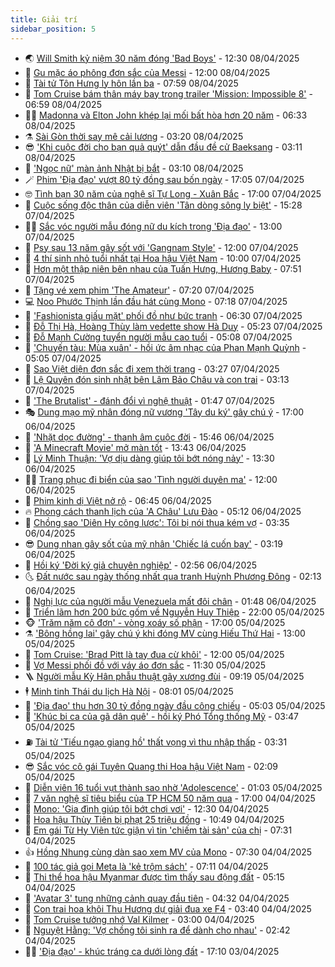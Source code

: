 ```yaml
---
title: Giải trí
sidebar_position: 5
---
```


<!-- vnexpress-giai-tri:START -->
- 🌏 [Will Smith kỷ niệm 30 năm đóng &#39;Bad Boys&#39;](https://vnexpress.net/will-smith-ky-niem-30-nam-dong-bad-boys-4871389.html) - 12:30 08/04/2025
- 💫 [Gu mặc áo phông đơn sắc của Messi](https://vnexpress.net/gu-mac-ao-phong-don-sac-cua-messi-4870780.html) - 12:00 08/04/2025
- 🌮 [Tài tử Tôn Hưng ly hôn lần ba](https://vnexpress.net/tai-tu-ton-hung-ly-hon-lan-ba-4871326.html) - 07:59 08/04/2025
- 🧠 [Tom Cruise bám thân máy bay trong trailer &#39;Mission: Impossible 8&#39;](https://vnexpress.net/tom-cruise-bam-than-may-bay-trong-trailer-mission-impossible-8-4871167.html) - 06:59 08/04/2025
- 👨‍🏫 [Madonna và Elton John khép lại mối bất hòa hơn 20 năm](https://vnexpress.net/madonna-va-elton-john-khep-lai-moi-bat-hoa-hon-20-nam-4871146.html) - 06:33 08/04/2025
- ⚗️ [Sài Gòn thời say mê cải lương](https://vnexpress.net/sai-gon-thoi-say-me-cai-luong-4862056.html) - 03:20 08/04/2025
- 😎 [&#39;Khi cuộc đời cho bạn quả quýt&#39; dẫn đầu đề cử Baeksang](https://vnexpress.net/khi-cuoc-doi-cho-ban-qua-quyt-dan-dau-de-cu-baeksang-4871103.html) - 03:11 08/04/2025
- 🫣 [&#39;Ngọc nữ&#39; màn ảnh Nhật bị bắt](https://vnexpress.net/ngoc-nu-man-anh-nhat-bi-bat-4871130.html) - 03:10 08/04/2025
- 🪄 [Phim &#39;Địa đạo&#39; vượt 80 tỷ đồng sau bốn ngày](https://vnexpress.net/phim-dia-dao-vuot-80-ty-dong-sau-bon-ngay-4871047.html) - 17:05 07/04/2025
- 🤓 [Tình bạn 30 năm của nghệ sĩ Tự Long - Xuân Bắc](https://vnexpress.net/tinh-ban-30-nam-cua-nghe-si-tu-long-xuan-bac-4870964.html) - 17:00 07/04/2025
- 🫶 [Cuộc sống độc thân của diễn viên &#39;Tân dòng sông ly biệt&#39;](https://vnexpress.net/cuoc-song-doc-than-cua-dien-vien-tan-dong-song-ly-biet-4870983.html) - 15:28 07/04/2025
- 🧑‍🏫 [Sắc vóc người mẫu đóng nữ du kích trong &#39;Địa đạo&#39;](https://vnexpress.net/sac-voc-nguoi-mau-dong-nu-du-kich-trong-dia-dao-4870995.html) - 13:00 07/04/2025
- 🦄 [Psy sau 13 năm gây sốt với &#39;Gangnam Style&#39;](https://vnexpress.net/psy-sau-13-nam-gay-sot-voi-gangnam-style-4870925.html) - 12:00 07/04/2025
- 💫 [4 thí sinh nhỏ tuổi nhất tại Hoa hậu Việt Nam](https://vnexpress.net/4-thi-sinh-nho-tuoi-nhat-tai-hoa-hau-viet-nam-4870945.html) - 10:00 07/04/2025
- 🎊 [Hơn một thập niên bên nhau của Tuấn Hưng, Hương Baby](https://vnexpress.net/hon-mot-thap-nien-ben-nhau-cua-tuan-hung-huong-baby-4870600.html) - 07:51 07/04/2025
- 👹 [Tặng vé xem phim &#39;The Amateur&#39;](https://vnexpress.net/tang-ve-xem-phim-the-amateur-4870723.html) - 07:20 07/04/2025
- 💻 [Noo Phước Thịnh lần đầu hát cùng Mono](https://vnexpress.net/noo-phuoc-thinh-lan-dau-hat-cung-mono-4868565.html) - 07:18 07/04/2025
- 🤡 [&#39;Fashionista giấu mặt&#39; phối đồ như bức tranh](https://vnexpress.net/fashionista-giau-mat-phoi-do-nhu-buc-tranh-4870776.html) - 06:30 07/04/2025
- 🥰 [Đỗ Thị Hà, Hoàng Thùy làm vedette show Hà Duy](https://vnexpress.net/do-thi-ha-hoang-thuy-lam-vedette-show-ha-duy-4870908.html) - 05:23 07/04/2025
- 🚀 [Đỗ Mạnh Cường tuyển người mẫu cao tuổi](https://vnexpress.net/do-manh-cuong-tuyen-nguoi-mau-cao-tuoi-4870898.html) - 05:08 07/04/2025
- 📝 [&#39;Chuyến tàu: Mùa xuân&#39; - hồi ức âm nhạc của Phan Mạnh Quỳnh](https://vnexpress.net/chuyen-tau-mua-xuan-hoi-uc-am-nhac-cua-phan-manh-quynh-4870853.html) - 05:05 07/04/2025
- 🐲 [Sao Việt diện đơn sắc đi xem thời trang](https://vnexpress.net/sao-viet-dien-don-sac-di-xem-thoi-trang-4870888.html) - 03:27 07/04/2025
- 🎃 [Lệ Quyên đón sinh nhật bên Lâm Bảo Châu và con trai](https://vnexpress.net/le-quyen-don-sinh-nhat-ben-lam-bao-chau-va-con-trai-4870871.html) - 03:13 07/04/2025
- 🤠 [&#39;The Brutalist&#39; - đánh đổi vì nghệ thuật](https://vnexpress.net/giai-tri/phim/thu-vien-phim/the-brutalist-790) - 01:47 07/04/2025
- 🎭 [Dung mạo mỹ nhân đóng nữ vương &#39;Tây du ký&#39; gây chú ý](https://vnexpress.net/dung-mao-my-nhan-dong-nu-vuong-tay-du-ky-gay-chu-y-4870734.html) - 17:00 06/04/2025
- 🧰 [&#39;Nhặt dọc đường&#39; - thanh âm cuộc đời](https://vnexpress.net/nhat-doc-duong-thanh-am-cuoc-doi-4870599.html) - 15:46 06/04/2025
- 🦍 [&#39;A Minecraft Movie&#39; mở màn tốt](https://vnexpress.net/a-minecraft-movie-mo-man-tot-4870746.html) - 13:43 06/04/2025
- 🌝 [Lý Minh Thuận: &#39;Vợ dịu dàng giúp tôi bớt nóng nảy&#39;](https://vnexpress.net/ly-minh-thuan-vo-diu-dang-giup-toi-bot-nong-nay-4870712.html) - 13:30 06/04/2025
- 🧑‍💻 [Trang phục đi biển của sao &#39;Tình người duyên ma&#39;](https://vnexpress.net/trang-phuc-di-bien-cua-sao-tinh-nguoi-duyen-ma-4870703.html) - 12:00 06/04/2025
- 🥸 [Phim kinh dị Việt nở rộ](https://vnexpress.net/phim-kinh-di-viet-no-ro-4869545.html) - 06:45 06/04/2025
- 🔥 [Phong cách thanh lịch của &#39;A Châu&#39; Lưu Đào](https://vnexpress.net/phong-cach-thanh-lich-cua-a-chau-luu-dao-4870672.html) - 05:12 06/04/2025
- 🐎 [Chồng sao &#39;Diên Hy công lược&#39;: Tôi bị nói thua kém vợ](https://vnexpress.net/chong-sao-dien-hy-cong-luoc-toi-bi-noi-thua-kem-vo-4870606.html) - 03:35 06/04/2025
- 😎 [Dung nhan gây sốt của mỹ nhân &#39;Chiếc lá cuốn bay&#39;](https://vnexpress.net/dung-nhan-gay-sot-cua-my-nhan-chiec-la-cuon-bay-4870492.html) - 03:19 06/04/2025
- 🦄 [Hồi ký &#39;Đời ký giả chuyên nghiệp&#39;](https://vnexpress.net/hoi-ky-doi-ky-gia-chuyen-nghiep-4870374.html) - 02:56 06/04/2025
- 🌜 [Đất nước sau ngày thống nhất qua tranh Huỳnh Phương Đông](https://vnexpress.net/dat-nuoc-sau-ngay-thong-nhat-qua-tranh-huynh-phuong-dong-4870283.html) - 02:13 06/04/2025
- 🚦 [Nghị lực của người mẫu Venezuela mất đôi chân](https://vnexpress.net/nghi-luc-cua-nguoi-mau-venezuela-mat-doi-chan-4870561.html) - 01:48 06/04/2025
- 🧐 [Triển lãm hơn 200 bức gốm về Nguyễn Huy Thiệp](https://vnexpress.net/trien-lam-hon-200-buc-gom-ve-nguyen-huy-thiep-4870308.html) - 22:00 05/04/2025
- 🐵 [&#39;Trăm năm cô đơn&#39; - vòng xoáy số phận](https://vnexpress.net/giai-tri/phim/thu-vien-phim/one-hundred-years-of-solitude-792) - 17:00 05/04/2025
- ⚗️ [&#39;Bông hồng lai&#39; gây chú ý khi đóng MV cùng Hiếu Thứ Hai](https://vnexpress.net/bong-hong-lai-gay-chu-y-khi-dong-mv-cung-hieu-thu-hai-4870500.html) - 13:00 05/04/2025
- 👺 [Tom Cruise: &#39;Brad Pitt là tay đua cừ khôi&#39;](https://vnexpress.net/tom-cruise-brad-pitt-la-tay-dua-cu-khoi-4870355.html) - 12:00 05/04/2025
- 🌊 [Vợ Messi phối đồ với váy áo đơn sắc](https://vnexpress.net/vo-messi-phoi-do-voi-vay-ao-don-sac-4870259.html) - 11:30 05/04/2025
- 🪜 [Người mẫu Kỳ Hân phẫu thuật gãy xương đùi](https://vnexpress.net/nguoi-mau-ky-han-phau-thuat-gay-xuong-dui-4870407.html) - 09:19 05/04/2025
- 🕴 [Minh tinh Thái du lịch Hà Nội](https://vnexpress.net/minh-tinh-thai-du-lich-ha-noi-4870452.html) - 08:01 05/04/2025
- 💃 [&#39;Địa đạo&#39; thu hơn 30 tỷ đồng ngày đầu công chiếu](https://vnexpress.net/dia-dao-thu-hon-30-ty-dong-ngay-dau-cong-chieu-4870404.html) - 05:03 05/04/2025
- 🦄 [&#39;Khúc bi ca của gã dân quê&#39; - hồi ký Phó Tổng thống Mỹ](https://vnexpress.net/khuc-bi-ca-cua-ga-dan-que-hoi-ky-pho-tong-thong-my-4867969.html) - 03:47 05/04/2025
- ⛽️ [Tài tử &#39;Tiếu ngạo giang hồ&#39; thất vọng vì thu nhập thấp](https://vnexpress.net/tai-tu-tieu-ngao-giang-ho-that-vong-vi-thu-nhap-thap-4870344.html) - 03:31 05/04/2025
- 😎 [Sắc vóc cô gái Tuyên Quang thi Hoa hậu Việt Nam](https://vnexpress.net/sac-voc-co-gai-tuyen-quang-thi-hoa-hau-viet-nam-4869661.html) - 02:09 05/04/2025
- 🌊 [Diễn viên 16 tuổi vụt thành sao nhờ &#39;Adolescence&#39;](https://vnexpress.net/dien-vien-16-tuoi-vut-thanh-sao-nho-adolescence-4868953.html) - 01:03 05/04/2025
- 🐲 [7 văn nghệ sĩ tiêu biểu của TP HCM 50 năm qua](https://vnexpress.net/7-van-nghe-si-tieu-bieu-cua-tp-hcm-50-nam-qua-4870134.html) - 17:00 04/04/2025
- 💂 [Mono: &#39;Gia đình giúp tôi bớt chơi vơi&#39;](https://vnexpress.net/mono-gia-dinh-giup-toi-bot-choi-voi-4869837.html) - 12:30 04/04/2025
- 🙉 [Hoa hậu Thùy Tiên bị phạt 25 triệu đồng](https://vnexpress.net/hoa-hau-thuy-tien-bi-phat-25-trieu-dong-4870153.html) - 10:49 04/04/2025
- 💪 [Em gái Từ Hy Viên tức giận vì tin &#39;chiếm tài sản&#39; của chị](https://vnexpress.net/em-gai-tu-hy-vien-tuc-gian-vi-tin-chiem-tai-san-cua-chi-4870038.html) - 07:31 04/04/2025
- 👍 [Hồng Nhung cùng dàn sao xem MV của Mono](https://vnexpress.net/hong-nhung-cung-dan-sao-xem-mv-cua-mono-4869882.html) - 07:30 04/04/2025
- 💪 [100 tác giả gọi Meta là &#39;kẻ trộm sách&#39;](https://vnexpress.net/100-tac-gia-goi-meta-la-ke-trom-sach-4869948.html) - 07:11 04/04/2025
- 💄 [Thi thể hoa hậu Myanmar được tìm thấy sau động đất](https://vnexpress.net/thi-the-hoa-hau-myanmar-duoc-tim-thay-sau-dong-dat-4869936.html) - 05:15 04/04/2025
- 🦩 [&#39;Avatar 3&#39; tung những cảnh quay đầu tiên](https://vnexpress.net/avatar-3-tung-nhung-canh-quay-dau-tien-4869818.html) - 04:32 04/04/2025
- 🥸 [Con trai hoa khôi Thu Hương dự giải đua xe F4](https://vnexpress.net/con-trai-hoa-khoi-thu-huong-du-giai-dua-xe-f4-4869862.html) - 03:40 04/04/2025
- 🧰 [Tom Cruise tưởng nhớ Val Kilmer](https://vnexpress.net/tom-cruise-tuong-nho-val-kilmer-4869820.html) - 03:00 04/04/2025
- 💼 [Nguyệt Hằng: &#39;Vợ chồng tôi sinh ra để dành cho nhau&#39;](https://vnexpress.net/nguyet-hang-vo-chong-toi-sinh-ra-de-danh-cho-nhau-4866467.html) - 02:42 04/04/2025
- 🧑‍💻 [&#39;Địa đạo&#39; - khúc tráng ca dưới lòng đất](https://vnexpress.net/giai-tri/phim/thu-vien-phim/dia-dao-mat-troi-trong-bong-toi-791) - 17:10 03/04/2025<!-- vnexpress-giai-tri:END -->
